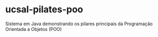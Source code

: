 # ucsal-pilates-poo
Sistema em Java demonstrando os pilares principais da Programação Orientada a Objetos (POO)
